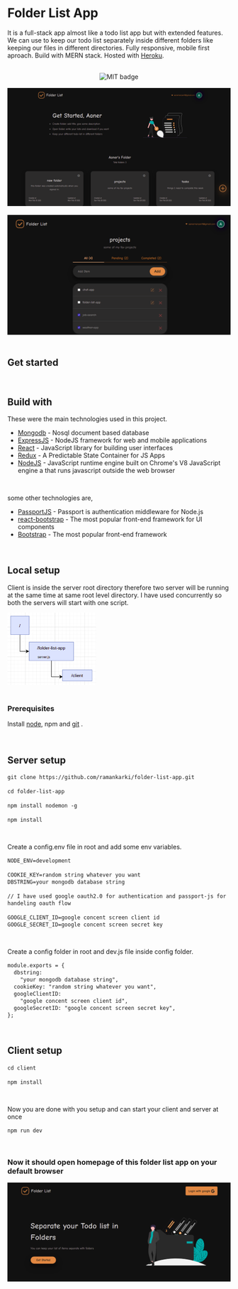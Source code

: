 <!-- intro -->
<h1>Folder List App</h1>
<p>It is a full-stack app almost like a todo list app but with extended features. We can use to keep our todo list separately inside different folders like keeping our files in different directories. Fully responsive, mobile first aproach. Build with MERN stack. Hosted with <a href="https://www.heroku.com/" target="_blank">Heroku</a>. </p>

<br>

<!-- badges -->
<div align="center">
  <img src="https://img.shields.io/badge/License-MIT-yellow.svg" alt="MIT badge">
</div>

<br>

<!-- screen shot -->
<div align="center">
  <img src="screenshot1.png" alt="screen shot of chat app">
</div>

<br>

<div align="center">
  <img src="screenshot2.png" alt="screen shot of chat app">
</div>

<br>

<h2>Get started</h2>

<br>

## Build with

These were the main technologies used in this project.

- [Mongodb](https://www.mongodb.com/) - Nosql document based database
- [ExpressJS](https://expressjs.com/) - NodeJS framework for web and mobile applications
- [React](https://reactjs.org/) - JavaScript library for building user interfaces
- [Redux](https://redux.js.org/) - A Predictable State Container for JS Apps
- [NodeJS](https://nodejs.org/en/) - JavaScript runtime engine built on Chrome's V8 JavaScript engine a that runs javascript outside the web browser

<br>

some other technologies are,

- [PassportJS](http://www.passportjs.org/) - Passport is authentication middleware for Node.js
- [react-bootstrap](https://react-bootstrap.github.io/) - The most popular front-end framework for UI components
- [Bootstrap](https://getbootstrap.com/) - The most popular front-end framework

<br>

<h2>Local setup</h2>
<p>Client is inside the server root directory therefore two server will be running at the same time at same root level directory. I have used concurrently so both the servers will start with one script.</p>
<div>
  <img src="folder structure.png" width="200px" alt="folder structure of project">
</div>

<br>

<h3>Prerequisites</h3>

<p>Install <a href="https://nodejs.org/en/" target="_blank">node</a>, npm and <a href="https://git-scm.com/downloads" target="_blank">git</a> .</p>

<br>

<h2>Server setup</h2>

```
git clone https://github.com/ramankarki/folder-list-app.git

cd folder-list-app

npm install nodemon -g

npm install
```

<br>

Create a config.env file in root and add some env variables.

```
NODE_ENV=development

COOKIE_KEY=random string whatever you want
DBSTRING=your mongodb database string

// I have used google oauth2.0 for authentication and passport-js for handeling oauth flow

GOOGLE_CLIENT_ID=google concent screen client id
GOOGLE_SECRET_ID=google concent screen secret key
```

<br>

Create a config folder in root and dev.js file inside config folder.

```
module.exports = {
  dbstring:
    "your mongodb database string",
  cookieKey: "random string whatever you want",
  googleClientID:
    "google concent screen client id",
  googleSecretID: "google concent screen secret key",
};
```

<br>

<h2>Client setup</h2>

```
cd client

npm install
```

<br>

Now you are done with you setup and can start your client and server at once

```
npm run dev
```

<br>

<h3>Now it should open homepage of this folder list app on your default browser</h3>

<div align="center">
  <img src="homepage.png" alt="home page for chat app">
</div>
